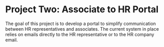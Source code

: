 # Project Two: Associate to HR Portal

The goal of this project is to develop a portal to simplify communication between HR representatives and associates. The current system in place relies on emails directly to the HR representative or to the HR company email.

